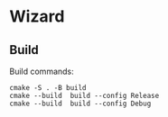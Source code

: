 # Wizard	

## Build 
Build commands:
```
cmake -S . -B build
cmake --build  build --config Release
cmake --build  build --config Debug
```
